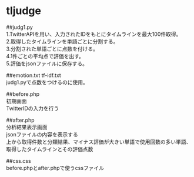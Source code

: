 # tljudge
##judg1.py  
1.TwitterAPIを用い、入力されたIDをもとにタイムラインを最大100件取得。  
2.取得したタイムラインを単語ごとに分割する。  
3.分割された単語ごとに点数を付ける。  
4.1件ごとの平均点で評価を出す。  
5.評価をjsonファイルに保存する。  
  
##emotion.txt tf-idf.txt  
judg1.pyで点数をつけるのに使用。  
  
##before.php  
初期画面  
TwitterIDの入力を行う  

##after.php  
分析結果表示画面  
jsonファイルの内容を表示する  
上から取得件数と分類結果、マイナス評価が大きい単語で使用回数の多い単語、取得したタイムラインとその評価点数  

##css.css  
before.phpとafter.phpで使うcssファイル
